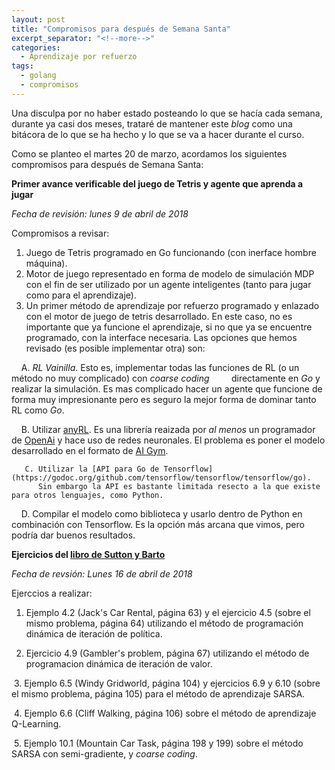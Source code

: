 ```yaml
---
layout: post
title: "Compromisos para después de Semana Santa"
excerpt_separator: "<!--more-->"
categories:
  - Aprendizaje por refuerzo
tags:
  - golang
  - compromisos
---
```


Una disculpa por no haber estado posteando lo que se hacía cada semana, 
durante ya casi dos meses, trataré de mantener este *blog* como una bitácora de lo que se ha hecho y lo que se va a hacer
durante el curso.

Como se planteo el martes 20 de marzo, acordamos los siguientes compromisos para después de Semana Santa:

<!--more-->

**Primer avance verificable del juego de Tetris y agente que aprenda a jugar**

*Fecha de revisión: lunes 9 de abril de 2018*

Compromisos a revisar:
  1. Juego de Tetris programado en Go funcionando (con inerface hombre máquina).
  2. Motor de juego representado en forma de modelo de simulación MDP con el fin de ser 
     utilizado por un agente inteligentes (tanto para jugar como para el aprendizaje).
  3. Un primer método de aprendizaje por refuerzo programado y enlazado con el motor de juego de tetris desarrollado.
     En este caso, no es importante que ya funcione el aprendizaje, si no que ya se encuentre programado, con la interface
     necesaria. Las opciones que hemos revisado (es posible implementar otra) son:
     
       A. *RL Vainilla*. Esto es, implementar todas las funciones de RL (o un método no muy complicado) con *coarse coding* 
          directamente en *Go* y realizar la simulación. Es mas complicado hacer un agente que funcione de forma muy impresionante 
          pero es seguro la mejor forma de dominar tanto RL como *Go*.
        
       B. Utilizar [anyRL](https://github.com/unixpickle/anyrl). Es una librería reaizada por *al menos* un programador de 
          [OpenAi](https://openai.com) y hace uso de redes neuronales. El problema es poner el modelo desarrollado en el formato de 
          [AI Gym](https://gym.openai.com).
        
       C. Utilizar la [API para Go de Tensorflow](https://godoc.org/github.com/tensorflow/tensorflow/tensorflow/go). 
          Sin embargo la API es bastante limitada resecto a la que existe para otros lenguajes, como Python.
        
       D. Compilar el modelo como biblioteca y usarlo dentro de Python en combinación con Tensorflow. Es la opción más arcana que vimos, 
          pero podría dar buenos resultados.
        
**Ejercicios del [libro de Sutton y Barto](http://incompleteideas.net/book/bookdraft2017nov5.pdf)**

*Fecha de revsión: Lunes 16 de abril de 2018*

Ejerccios a realizar:

  1. Ejemplo 4.2 (Jack's Car Rental, página 63) y el ejercicio 4.5 (sobre el mismo problema, página 64) 
     utilizando el método de programación dinámica de iteración de política.
     
  2. Ejercicio 4.9 (Gambler's problem, página 67) utilizando el método de programacion dinámica de iteración de valor.
  
  3. Ejemplo 6.5 (Windy Gridworld, página 104) y ejercicios 6.9 y 6.10 (sobre el mismo problema, página 105) para el método de aprendizaje SARSA.
  
  4. Ejemplo 6.6 (Cliff Walking, página 106) sobre el método de aprendizaje Q-Learning.
  
  5. Ejemplo 10.1 (Mountain Car Task, página 198 y 199) sobre el método SARSA con semi-gradiente, y *coarse coding*. 



